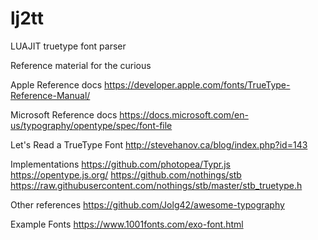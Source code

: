 # lj2tt
LUAJIT truetype font parser


Reference material for the curious

Apple Reference docs
https://developer.apple.com/fonts/TrueType-Reference-Manual/

Microsoft Reference docs
https://docs.microsoft.com/en-us/typography/opentype/spec/font-file

Let's Read a TrueType Font
http://stevehanov.ca/blog/index.php?id=143

Implementations
https://github.com/photopea/Typr.js
https://opentype.js.org/
https://github.com/nothings/stb
https://raw.githubusercontent.com/nothings/stb/master/stb_truetype.h

Other references
https://github.com/Jolg42/awesome-typography

Example Fonts
https://www.1001fonts.com/exo-font.html
